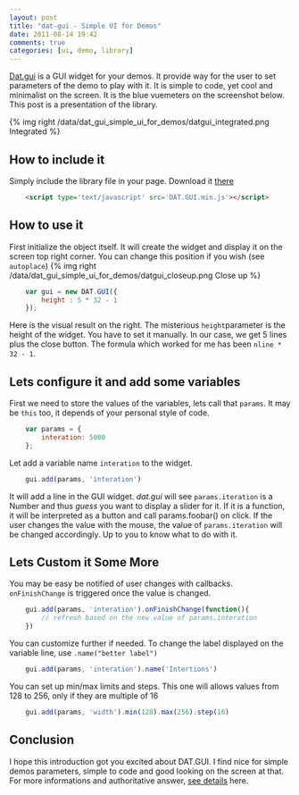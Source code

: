 ```yaml
---
layout: post
title: "dat-gui - Simple UI for Demos"
date: 2011-08-14 19:42
comments: true
categories: [ui, demo, library]
---
```


[Dat.gui](http://code.google.com/p/dat-gui/)
is a GUI widget for your demos. It provide way for the user to set parameters of the
demo to play with it. It is simple to code, yet cool and minimalist on the screen.
It is the blue vuemeters on the screenshot below. This post is a presentation of
the library.

{% img right /data/dat_gui_simple_ui_for_demos/datgui_integrated.png Integrated %}

## How to include it

Simply include the library file in your page. Download it [there](http://code.google.com/p/dat-gui)

``` html
    <script type='text/javascript' src='DAT.GUI.min.js'></script>
```

<!--more-->

## How to use it

First initialize the object itself. It will create the widget and display it on the
screen top right corner. You can change this position if you wish (see ```autoplace```)
{% img right /data/dat_gui_simple_ui_for_demos/datgui_closeup.png Close up %}

``` javascript
    var gui = new DAT.GUI({
        height : 5 * 32 - 1
    });
```

Here is the visual result on the right.
The misterious ```height```parameter is the height of the widget. You have to set it manually.
In our case, we get 5 lines plus the close button.
The formula which worked for me has been ```nline * 32 - 1```.

## Lets configure it and add some variables

First we need to store the values of the variables, lets call that ```params```. It may be ```this``` too, it depends
of your personal style of code.

``` javascript
    var params = {
        interation: 5000
    };
```

Let add a variable name ```interation``` to the widget.

``` javascript
    gui.add(params, 'interation')
```

It will add a line in the GUI widget.
*dat.gui* will see ```params.iteration``` is a Number and thus *guess* you want to display a slider for it.
If it is a function, it will be interpreted as a button and call params.foobar() on click.
If the user changes the value with the mouse, the value of ```params.iteration```
will be changed accordingly. Up to you to know what to do with it.

## Lets Custom it Some More


You may be easy be notified of user changes with callbacks.  ```onFinishChange``` is triggered once the value is changed.

``` javascript
    gui.add(params, 'interation').onFinishChange(function(){
        // refresh based on the new value of params.interation
    })
```

You can customize further if needed. To change the label displayed on the variable line, use ```.name("better label")```

``` javascript
    gui.add(params, 'interation').name('Intertions')
```

You can set up min/max limits and steps. This one will allows values from
128 to 256, only if they are multiple of 16

``` javascript
    gui.add(params, 'width').min(128).max(256).step(16)
```

## Conclusion

I hope this introduction got you excited about DAT.GUI. I find nice for simple demos parameters, simple to code and good
looking on the screen at that. For more informations and authoritative
answer, [see details](http://code.google.com/p/dat-gui/) here.
